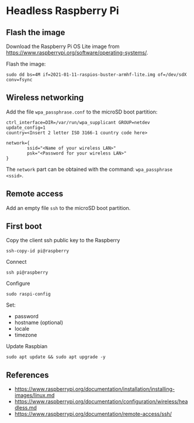 # Headless Raspberry Pi

## Flash the image

Download the Raspberry Pi OS Lite image from https://www.raspberrypi.org/software/operating-systems/.

Flash the image:

    sudo dd bs=4M if=2021-01-11-raspios-buster-armhf-lite.img of=/dev/sdX conv=fsync

## Wireless networking

Add the file `wpa_passphrase.conf` to the microSD boot partition:

    ctrl_interface=DIR=/var/run/wpa_supplicant GROUP=netdev
    update_config=1
    country=<Insert 2 letter ISO 3166-1 country code here>

    network={
            ssid="<Name of your wireless LAN>"
            psk="<Password for your wireless LAN>"
    }

The `network` part can be obtained with the command: `wpa_passphrase <ssid>`.

## Remote access

Add an empty file `ssh` to the microSD boot partition.

## First boot

Copy the client ssh public key to the Raspberry

    ssh-copy-id pi@raspberry

Connect

    ssh pi@raspberry

Configure

    sudo raspi-config

Set:

- password
- hostname (optional)
- locale
- timezone

Update Raspbian

    sudo apt update && sudo apt upgrade -y

## References

- https://www.raspberrypi.org/documentation/installation/installing-images/linux.md
- https://www.raspberrypi.org/documentation/configuration/wireless/headless.md
- https://www.raspberrypi.org/documentation/remote-access/ssh/

